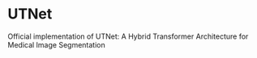 # UTNet
Official implementation of UTNet: A Hybrid Transformer Architecture for Medical Image Segmentation
